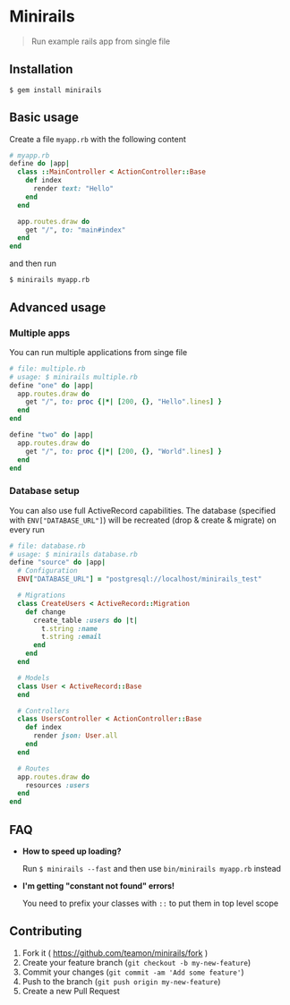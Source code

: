 # Minirails

> Run example rails app from single file

## Installation

```
$ gem install minirails
```

## Basic usage

Create a file `myapp.rb` with the following content

```ruby
# myapp.rb
define do |app|
  class ::MainController < ActionController::Base
    def index
      render text: "Hello"
    end
  end

  app.routes.draw do
    get "/", to: "main#index"
  end
end
```

and then run
```
$ minirails myapp.rb
```


## Advanced usage

### Multiple apps

You can run multiple applications from singe file

```ruby
# file: multiple.rb
# usage: $ minirails multiple.rb
define "one" do |app|
  app.routes.draw do
    get "/", to: proc {|*| [200, {}, "Hello".lines] }
  end
end

define "two" do |app|
  app.routes.draw do
    get "/", to: proc {|*| [200, {}, "World".lines] }
  end
end
```

### Database setup

You can also use full ActiveRecord capabilities.
The database (specified with `ENV["DATABASE_URL"]`) will be recreated (drop & create & migrate) on every run

```ruby
# file: database.rb
# usage: $ minirails database.rb
define "source" do |app|
  # Configuration
  ENV["DATABASE_URL"] = "postgresql://localhost/minirails_test"

  # Migrations
  class CreateUsers < ActiveRecord::Migration
    def change
      create_table :users do |t|
        t.string :name
        t.string :email
      end
    end
  end

  # Models
  class User < ActiveRecord::Base
  end

  # Controllers
  class UsersController < ActionController::Base
    def index
      render json: User.all
    end
  end

  # Routes
  app.routes.draw do
    resources :users
  end
end
```

## FAQ

- **How to speed up loading?**

  Run `$ minirails --fast` and then use `bin/minirails myapp.rb` instead


- **I'm getting "constant not found" errors!**

  You need to prefix your classes with `::` to put them in top level scope


## Contributing

1. Fork it ( https://github.com/teamon/minirails/fork )
2. Create your feature branch (`git checkout -b my-new-feature`)
3. Commit your changes (`git commit -am 'Add some feature'`)
4. Push to the branch (`git push origin my-new-feature`)
5. Create a new Pull Request
